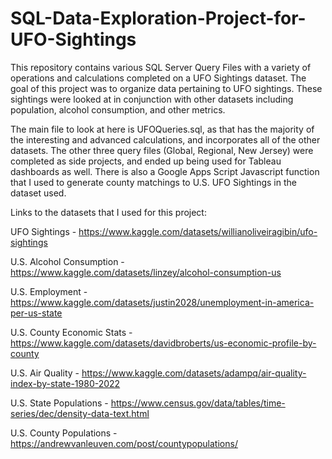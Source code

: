 # SQL-Data-Exploration-Project-for-UFO-Sightings
This repository contains various SQL Server Query Files with a variety of operations and calculations completed on a UFO Sightings dataset. The goal of this project was to organize data pertaining to UFO sightings. These sightings were looked at in conjunction with other datasets including population, alcohol consumption, and other metrics. 

The main file to look at here is UFOQueries.sql, as that has the majority of the interesting and advanced calculations, and incorporates all of the other datasets. The other three query files (Global, Regional, New Jersey) were completed as side projects, and ended up being used for Tableau dashboards as well. There is also a Google Apps Script Javascript function that I used to generate county matchings to U.S. UFO Sightings in the dataset used.

Links to the datasets that I used for this project:

UFO Sightings - https://www.kaggle.com/datasets/willianoliveiragibin/ufo-sightings

U.S. Alcohol Consumption - https://www.kaggle.com/datasets/linzey/alcohol-consumption-us

U.S. Employment - https://www.kaggle.com/datasets/justin2028/unemployment-in-america-per-us-state

U.S. County Economic Stats - https://www.kaggle.com/datasets/davidbroberts/us-economic-profile-by-county

U.S. Air Quality - https://www.kaggle.com/datasets/adampq/air-quality-index-by-state-1980-2022

U.S. State Populations - https://www.census.gov/data/tables/time-series/dec/density-data-text.html

U.S. County Populations - https://andrewvanleuven.com/post/countypopulations/
